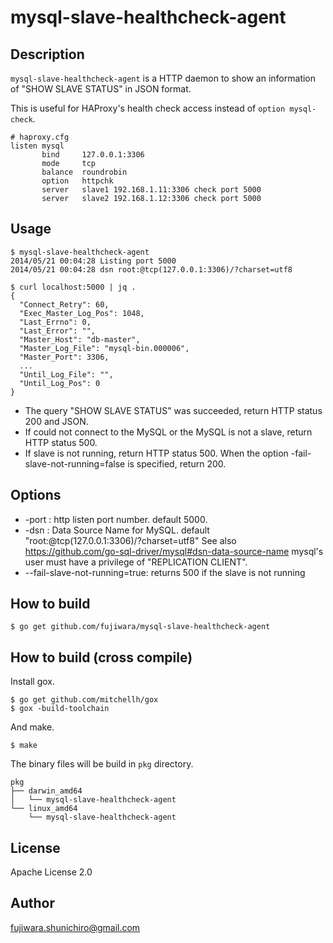 mysql-slave-healthcheck-agent
=============================

Description
------------

`mysql-slave-healthcheck-agent` is a HTTP daemon to show an information of "SHOW SLAVE STATUS" in JSON format.

This is useful for HAProxy's health check access instead of `option mysql-check`.

```
# haproxy.cfg
listen mysql
       bind     127.0.0.1:3306
       mode     tcp
       balance  roundrobin
       option   httpchk
       server   slave1 192.168.1.11:3306 check port 5000
       server   slave2 192.168.1.12:3306 check port 5000
```

Usage
------

```
$ mysql-slave-healthcheck-agent
2014/05/21 00:04:28 Listing port 5000
2014/05/21 00:04:28 dsn root:@tcp(127.0.0.1:3306)/?charset=utf8
```

```
$ curl localhost:5000 | jq .
{
  "Connect_Retry": 60,
  "Exec_Master_Log_Pos": 1048,
  "Last_Errno": 0,
  "Last_Error": "",
  "Master_Host": "db-master",
  "Master_Log_File": "mysql-bin.000006",
  "Master_Port": 3306,
  ...
  "Until_Log_File": "",
  "Until_Log_Pos": 0
}
```

* The query "SHOW SLAVE STATUS" was succeeded, return HTTP status 200 and JSON.
* If could not connect to the MySQL or the MySQL is not a slave, return HTTP status 500.
* If slave is not running, return HTTP status 500. When the option -fail-slave-not-running=false is specified, return 200.

Options
-------

* -port : http listen port number. default 5000.
* -dsn : Data Source Name for MySQL. default "root:@tcp(127.0.0.1:3306)/?charset=utf8"
  See also https://github.com/go-sql-driver/mysql#dsn-data-source-name
  mysql's user must have a privilege of "REPLICATION CLIENT".
* --fail-slave-not-running=true: returns 500 if the slave is not running

How to build
------------

    $ go get github.com/fujiwara/mysql-slave-healthcheck-agent

How to build (cross compile)
------------

Install gox.

    $ go get github.com/mitchellh/gox
    $ gox -build-toolchain

And make.

    $ make

The binary files will be build in `pkg` directory.

```
pkg
├── darwin_amd64
│   └── mysql-slave-healthcheck-agent
└── linux_amd64
    └── mysql-slave-healthcheck-agent
```

License
-------
Apache License 2.0

Author
-------
fujiwara.shunichiro@gmail.com
